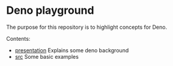 # Deno playground

The purpose for this repository is to highlight concepts for Deno.

Contents:

- [presentation](./presentation/deno.key) Explains some deno background
- [src](./src) Some basic examples

